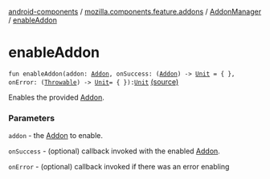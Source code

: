 [android-components](../../index.md) / [mozilla.components.feature.addons](../index.md) / [AddonManager](index.md) / [enableAddon](./enable-addon.md)

# enableAddon

`fun enableAddon(addon: `[`Addon`](../-addon/index.md)`, onSuccess: (`[`Addon`](../-addon/index.md)`) -> `[`Unit`](https://kotlinlang.org/api/latest/jvm/stdlib/kotlin/-unit/index.html)` = { }, onError: (`[`Throwable`](https://kotlinlang.org/api/latest/jvm/stdlib/kotlin/-throwable/index.html)`) -> `[`Unit`](https://kotlinlang.org/api/latest/jvm/stdlib/kotlin/-unit/index.html)` = { }): `[`Unit`](https://kotlinlang.org/api/latest/jvm/stdlib/kotlin/-unit/index.html) [(source)](https://github.com/mozilla-mobile/android-components/blob/master/components/feature/addons/src/main/java/mozilla/components/feature/addons/AddonManager.kt#L184)

Enables the provided [Addon](../-addon/index.md).

### Parameters

`addon` - the [Addon](../-addon/index.md) to enable.

`onSuccess` - (optional) callback invoked with the enabled [Addon](../-addon/index.md).

`onError` - (optional) callback invoked if there was an error enabling